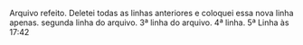 Arquivo refeito. Deletei todas as linhas anteriores e coloquei essa nova linha apenas.
segunda linha do arquivo.
3ª linha do arquivo.
4ª linha.
5ª Linha às 17:42